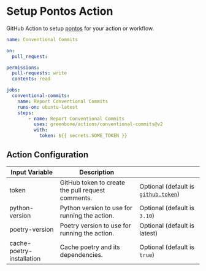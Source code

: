 # Setup Pontos Action

GitHub Action to setup [pontos](https://github.com/greenbone/pontos) for your
action or workflow.

```yml
name: Conventional Commits

on:
  pull_request:

permissions:
  pull-requests: write
  contents: read

jobs:
  conventional-commits:
    name: Report Conventional Commits
    runs-on: ubuntu-latest
    steps:
        - name: Report Conventional Commits
          uses: greenbone/actions/conventional-commits@v2
          with:
            token: ${{ secrets.SOME_TOKEN }}
```

## Action Configuration

|Input Variable|Description| |
|--------------|-----------|-|
| token | GitHub token to create the pull request comments. | Optional (default is [`github.token`](https://docs.github.com/en/actions/learn-github-actions/contexts#github-context)) |
| python-version | Python version to use for running the action. | Optional (default is `3.10`) |
| poetry-version | Poetry version to use for running the action. | Optional (default is latest) |
| cache-poetry-installation | Cache poetry and its dependencies. | Optional (default is `true`) |

